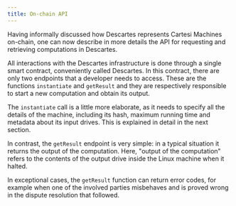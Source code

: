 ```yaml
---
title: On-chain API
---
```


Having informally discussed how Descartes represents Cartesi Machines on-chain, one can now describe in more details the API for requesting and retrieving computations in Descartes.

All interactions with the Descartes infrastructure is done through a single smart contract, conveniently called Descartes. In this contract, there are only two endpoints that a developer needs to access. These are the functions `instantiate` and `getResult` and they are respectively responsible to start a new computation and obtain its output.

The `instantiate` call is a little more elaborate, as it needs to specify all the details of the machine, including its hash, maximum running time and metadata about its input drives. This is explained in detail in the next section.

In contrast, the `getResult` endpoint is very simple: in a typical situation it returns the output of the computation. Here, "output of the computation" refers to the contents of the output drive inside the Linux machine when it halted.

In exceptional cases, the `getResult` function can return error codes, for example when one of the involved parties misbehaves and is proved wrong in the dispute resolution that followed.
